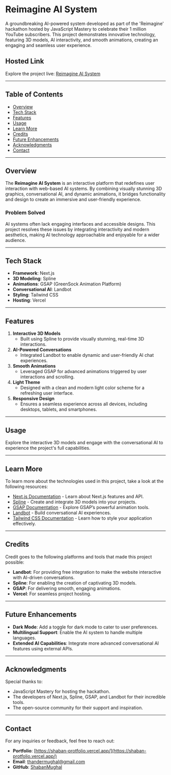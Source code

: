 # Reimagine AI System

A groundbreaking AI-powered system developed as part of the 'Reimagine' hackathon hosted by JavaScript Mastery to celebrate their 1 million YouTube subscribers. This project demonstrates innovative technology, featuring 3D models, AI interactivity, and smooth animations, creating an engaging and seamless user experience.

## Hosted Link

Explore the project live: [Reimagine AI System](https://robot-ai.vercel.app/)

---

## Table of Contents

- [Overview](#overview)
- [Tech Stack](#tech-stack)
- [Features](#features)
- [Usage](#usage)
- [Learn More](#learn-more)
- [Credits](#credits)
- [Future Enhancements](#future-enhancements)
- [Acknowledgments](#acknowledgments)
- [Contact](#contact)

---

## Overview

The **Reimagine AI System** is an interactive platform that redefines user interaction with web-based AI systems. By combining visually stunning 3D graphics, conversational AI, and dynamic animations, it bridges functionality and design to create an immersive and user-friendly experience.

### Problem Solved

AI systems often lack engaging interfaces and accessible designs. This project resolves these issues by integrating interactivity and modern aesthetics, making AI technology approachable and enjoyable for a wider audience.

---

## Tech Stack

- **Framework**: Next.js
- **3D Modeling**: Spline
- **Animations**: GSAP (GreenSock Animation Platform)
- **Conversational AI**: Landbot
- **Styling**: Tailwind CSS
- **Hosting**: Vercel

---

## Features

1. **Interactive 3D Models**
   - Built using Spline to provide visually stunning, real-time 3D interactions.
2. **AI-Powered Conversations**
   - Integrated Landbot to enable dynamic and user-friendly AI chat experiences.
3. **Smooth Animations**
   - Leveraged GSAP for advanced animations triggered by user interactions and scrolling.
4. **Light Theme**
   - Designed with a clean and modern light color scheme for a refreshing user interface.
5. **Responsive Design**
   - Ensures a seamless experience across all devices, including desktops, tablets, and smartphones.

---

## Usage

Explore the interactive 3D models and engage with the conversational AI to experience the project's full capabilities.

---

## Learn More

To learn more about the technologies used in this project, take a look at the following resources:

- [Next.js Documentation](https://nextjs.org/docs) - Learn about Next.js features and API.
- [Spline](https://spline.design/) - Create and integrate 3D models into your projects.
- [GSAP Documentation](https://greensock.com/docs/) - Explore GSAP’s powerful animation tools.
- [Landbot](https://landbot.io/) - Build conversational AI experiences.
- [Tailwind CSS Documentation](https://tailwindcss.com/docs) - Learn how to style your application effectively.

---

## Credits

Credit goes to the following platforms and tools that made this project possible:

- **Landbot**: For providing free integration to make the website interactive with AI-driven conversations.
- **Spline**: For enabling the creation of captivating 3D models.
- **GSAP**: For delivering smooth, engaging animations.
- **Vercel**: For seamless project hosting.

---

## Future Enhancements

- **Dark Mode**: Add a toggle for dark mode to cater to user preferences.
- **Multilingual Support**: Enable the AI system to handle multiple languages.
- **Extended AI Capabilities**: Integrate more advanced conversational AI features using external APIs.

---

## Acknowledgments

Special thanks to:

- JavaScript Mastery for hosting the hackathon.
- The developers of Next.js, Spline, GSAP, and Landbot for their incredible tools.
- The open-source community for their support and inspiration.

---

## Contact

For any inquiries or feedback, feel free to reach out:

- **Portfolio**: [https://shaban-protfolio.vercel.app/](https://shaban-protfolio.vercel.app/)
- **Email**: [thandermughal@gmail.com](mailto:thandermughal@gmail.com)
- **GitHub**: [ShabanMughal](https://github.com/ShabanMughal)

